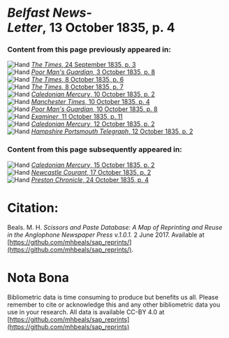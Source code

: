 # *Belfast News-Letter*, 13 October 1835, p. 4  
  
### Content from this page previously appeared in:  
![Hand](http://scissorsandpaste.net/wp-content/uploads/2017/06/smallhandpointer.png) [*The Times*, 24 September 1835, p. 3](https://mhbeals.github.io/sap_html/The-Times/The-Times-24-September-1835-p-3)  
![Hand](http://scissorsandpaste.net/wp-content/uploads/2017/06/smallhandpointer.png) [*Poor Man's Guardian*, 3 October 1835, p. 8](https://mhbeals.github.io/sap_html/Poor-Man's-Guardian/Poor-Man's-Guardian-3-October-1835-p-8)  
![Hand](http://scissorsandpaste.net/wp-content/uploads/2017/06/smallhandpointer.png) [*The Times*, 8 October 1835, p. 6](https://mhbeals.github.io/sap_html/The-Times/The-Times-8-October-1835-p-6)  
![Hand](http://scissorsandpaste.net/wp-content/uploads/2017/06/smallhandpointer.png) [*The Times*, 8 October 1835, p. 7](https://mhbeals.github.io/sap_html/The-Times/The-Times-8-October-1835-p-7)  
![Hand](http://scissorsandpaste.net/wp-content/uploads/2017/06/smallhandpointer.png) [*Caledonian Mercury*, 10 October 1835, p. 2](https://mhbeals.github.io/sap_html/Caledonian-Mercury/Caledonian-Mercury-10-October-1835-p-2)  
![Hand](http://scissorsandpaste.net/wp-content/uploads/2017/06/smallhandpointer.png) [*Manchester Times*, 10 October 1835, p. 4](https://mhbeals.github.io/sap_html/Manchester-Times/Manchester-Times-10-October-1835-p-4)  
![Hand](http://scissorsandpaste.net/wp-content/uploads/2017/06/smallhandpointer.png) [*Poor Man's Guardian*, 10 October 1835, p. 8](https://mhbeals.github.io/sap_html/Poor-Man's-Guardian/Poor-Man's-Guardian-10-October-1835-p-8)  
![Hand](http://scissorsandpaste.net/wp-content/uploads/2017/06/smallhandpointer.png) [*Examiner*, 11 October 1835, p. 11](https://mhbeals.github.io/sap_html/Examiner/Examiner-11-October-1835-p-11)  
![Hand](http://scissorsandpaste.net/wp-content/uploads/2017/06/smallhandpointer.png) [*Caledonian Mercury*, 12 October 1835, p. 2](https://mhbeals.github.io/sap_html/Caledonian-Mercury/Caledonian-Mercury-12-October-1835-p-2)  
![Hand](http://scissorsandpaste.net/wp-content/uploads/2017/06/smallhandpointer.png) [*Hampshire Portsmouth Telegraph*, 12 October 1835, p. 2](https://mhbeals.github.io/sap_html/Hampshire-Portsmouth-Telegraph/Hampshire-Portsmouth-Telegraph-12-October-1835-p-2)  
  
### Content from this page subsequently appeared in:  
![Hand](http://scissorsandpaste.net/wp-content/uploads/2017/06/smallhandpointer.png) [*Caledonian Mercury*, 15 October 1835, p. 2](https://mhbeals.github.io/sap_html/Caledonian-Mercury/Caledonian-Mercury-15-October-1835-p-2)  
![Hand](http://scissorsandpaste.net/wp-content/uploads/2017/06/smallhandpointer.png) [*Newcastle Courant*, 17 October 1835, p. 2](https://mhbeals.github.io/sap_html/Newcastle-Courant/Newcastle-Courant-17-October-1835-p-2)  
![Hand](http://scissorsandpaste.net/wp-content/uploads/2017/06/smallhandpointer.png) [*Preston Chronicle*, 24 October 1835, p. 4](https://mhbeals.github.io/sap_html/Preston-Chronicle/Preston-Chronicle-24-October-1835-p-4)  


# Citation: 

Beals. M. H. *Scissors and Paste Database: A Map of Reprinting and Reuse in the Anglophone Newspaper Press v.1.0.1.* 2 June 2017. Available at [https://github.com/mhbeals/sap_reprints/](https://github.com/mhbeals/sap_reprints/). 

# Nota Bona

Bibliometric data is time consuming to produce but benefits us all. Please remember to cite or acknowledge this and any other bibliometric data you use in your research. All data is available CC-BY 4.0 at [https://github.com/mhbeals/sap_reprints](https://github.com/mhbeals/sap_reprints)